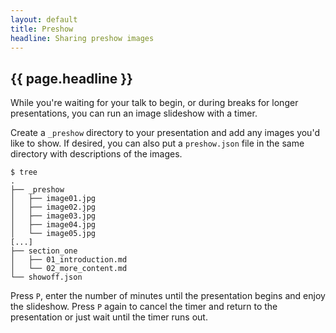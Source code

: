 ```yaml
---
layout: default
title: Preshow
headline: Sharing preshow images
---
```


## {{ page.headline }}

While you're waiting for your talk to begin, or during breaks for longer
presentations, you can run an image slideshow with a timer.

Create a `_preshow` directory to your presentation and add any images you'd
like to show. If desired, you can also put a `preshow.json` file in the same
directory with descriptions of the images.

    $ tree
    .
    ├── _preshow
    │   ├── image01.jpg
    │   ├── image02.jpg
    │   ├── image03.jpg
    │   ├── image04.jpg
    │   └── image05.jpg
    [...]
    ├── section_one
    │   ├── 01_introduction.md
    │   └── 02_more_content.md
    └── showoff.json

Press `P`, enter the number of minutes until the presentation begins and enjoy
the slideshow. Press `P` again to cancel the timer and return to the
presentation or just wait until the timer runs out.
